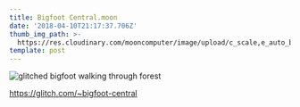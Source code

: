 ```yaml
---
title: Bigfoot Central.moon
date: '2018-04-10T21:17:37.706Z'
thumb_img_path: >-
  https://res.cloudinary.com/mooncomputer/image/upload/c_scale,e_auto_brightness,h_300,q_auto:best/v1561926042/Moon%20Computer%20Blog/MOON/bigfoot-central--animal-bigfoot-evolution-4075--glitched--150x100.png
template: post
---
```

![glitched bigfoot walking through forest](https://res.cloudinary.com/mooncomputer/image/upload/c_scale,e_auto_brightness,h_800,q_auto:best/v1561926042/Moon%20Computer%20Blog/MOON/bigfoot-central--animal-bigfoot-evolution-4075--glitched--150x100.png "Bigfoot Central")

https://glitch.com/~bigfoot-central
